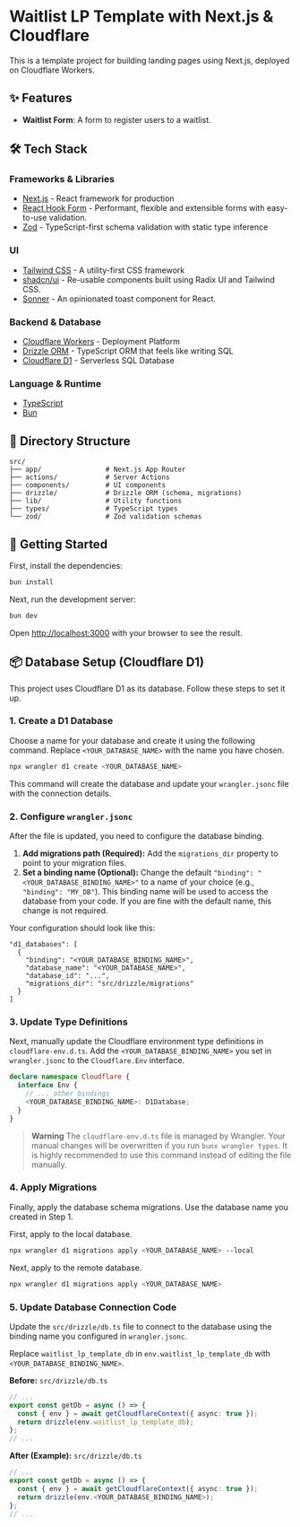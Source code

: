 # Waitlist LP Template with Next.js & Cloudflare

This is a template project for building landing pages using Next.js, deployed on Cloudflare Workers.

## ✨ Features

- **Waitlist Form**: A form to register users to a waitlist.

## 🛠️ Tech Stack

### Frameworks & Libraries

- [Next.js](https://nextjs.org/) - React framework for production
- [React Hook Form](https://react-hook-form.com/) - Performant, flexible and extensible forms with easy-to-use validation.
- [Zod](https://zod.dev/) - TypeScript-first schema validation with static type inference

### UI

- [Tailwind CSS](https://tailwindcss.com/) - A utility-first CSS framework
- [shadcn/ui](https://ui.shadcn.com/) - Re-usable components built using Radix UI and Tailwind CSS.
- [Sonner](https://sonner.emilkowal.ski/) - An opinionated toast component for React.

### Backend & Database

- [Cloudflare Workers](https://workers.cloudflare.com/) - Deployment Platform
- [Drizzle ORM](https://orm.drizzle.team/) - TypeScript ORM that feels like writing SQL
- [Cloudflare D1](https://developers.cloudflare.com/d1/) - Serverless SQL Database

### Language & Runtime

- [TypeScript](https://www.typescriptlang.org/)
- [Bun](https://bun.sh/)

## 📂 Directory Structure

```
src/
├── app/                # Next.js App Router
├── actions/            # Server Actions
├── components/         # UI components
├── drizzle/            # Drizzle ORM (schema, migrations)
├── lib/                # Utility functions
├── types/              # TypeScript types
└── zod/                # Zod validation schemas
```

## 🚀 Getting Started

First, install the dependencies:

```bash
bun install
```

Next, run the development server:

```bash
bun dev
```

Open [http://localhost:3000](http://localhost:3000) with your browser to see the result.

## 📦 Database Setup (Cloudflare D1)

This project uses Cloudflare D1 as its database. Follow these steps to set it up.

### 1. Create a D1 Database

Choose a name for your database and create it using the following command. Replace `<YOUR_DATABASE_NAME>` with the name you have chosen.

```bash
npx wrangler d1 create <YOUR_DATABASE_NAME>
```

This command will create the database and update your `wrangler.jsonc` file with the connection details.

### 2. Configure `wrangler.jsonc`

After the file is updated, you need to configure the database binding.

1.  **Add migrations path (Required):** Add the `migrations_dir` property to point to your migration files.
2.  **Set a binding name (Optional):** Change the default `"binding": "<YOUR_DATABASE_BINDING_NAME>"` to a name of your choice (e.g., `"binding": "MY_DB"`). This binding name will be used to access the database from your code. If you are fine with the default name, this change is not required.

Your configuration should look like this:

```jsonc:wrangler.jsonc
"d1_databases": [
  {
    "binding": "<YOUR_DATABASE_BINDING_NAME>",
    "database_name": "<YOUR_DATABASE_NAME>",
    "database_id": "...",
    "migrations_dir": "src/drizzle/migrations"
  }
]
```

### 3. Update Type Definitions

Next, manually update the Cloudflare environment type definitions in `cloudflare-env.d.ts`.
Add the `<YOUR_DATABASE_BINDING_NAME>` you set in `wrangler.jsonc` to the `Cloudflare.Env` interface.

```typescript:cloudflare-env.d.ts
declare namespace Cloudflare {
  interface Env {
    // ... other bindings
    <YOUR_DATABASE_BINDING_NAME>: D1Database;
  }
}
```

> **Warning**
> The `cloudflare-env.d.ts` file is managed by Wrangler. Your manual changes will be overwritten if you run `bunx wrangler types`. It is highly recommended to use this command instead of editing the file manually.

### 4. Apply Migrations

Finally, apply the database schema migrations.
Use the database name you created in Step 1.

First, apply to the local database.

```bash
npx wrangler d1 migrations apply <YOUR_DATABASE_NAME> --local
```

Next, apply to the remote database.

```bash
npx wrangler d1 migrations apply <YOUR_DATABASE_NAME>
```

### 5. Update Database Connection Code

Update the `src/drizzle/db.ts` file to connect to the database using the binding name you configured in `wrangler.jsonc`.

Replace `waitlist_lp_template_db` in `env.waitlist_lp_template_db` with `<YOUR_DATABASE_BINDING_NAME>`.

**Before:** `src/drizzle/db.ts`

```typescript
// ...
export const getDb = async () => {
  const { env } = await getCloudflareContext({ async: true });
  return drizzle(env.waitlist_lp_template_db);
};
// ...
```

**After (Example):** `src/drizzle/db.ts`

```typescript
// ...
export const getDb = async () => {
  const { env } = await getCloudflareContext({ async: true });
  return drizzle(env.<YOUR_DATABASE_BINDING_NAME>);
};
// ...
```
